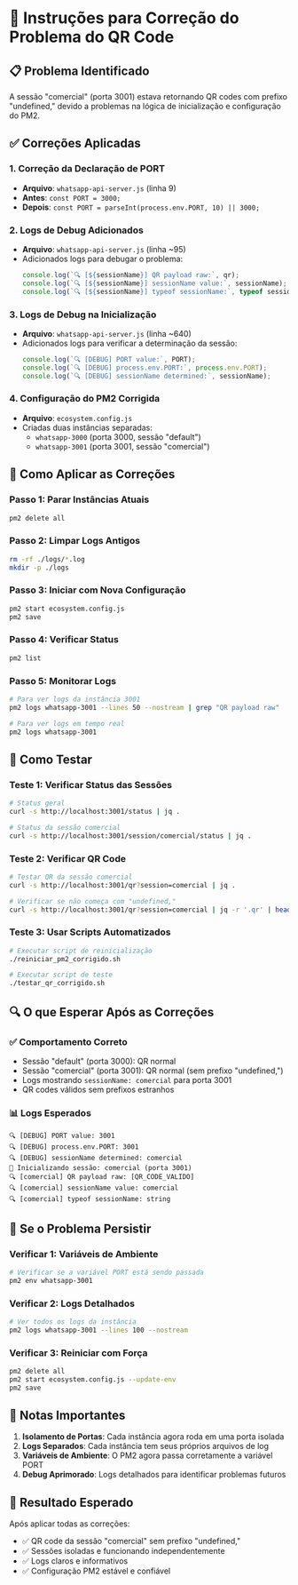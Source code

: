 # 🔧 Instruções para Correção do Problema do QR Code

## 📋 Problema Identificado
A sessão "comercial" (porta 3001) estava retornando QR codes com prefixo "undefined," devido a problemas na lógica de inicialização e configuração do PM2.

## ✅ Correções Aplicadas

### 1. **Correção da Declaração de PORT**
- **Arquivo**: `whatsapp-api-server.js` (linha 9)
- **Antes**: `const PORT = 3000;`
- **Depois**: `const PORT = parseInt(process.env.PORT, 10) || 3000;`

### 2. **Logs de Debug Adicionados**
- **Arquivo**: `whatsapp-api-server.js` (linha ~95)
- Adicionados logs para debugar o problema:
  ```javascript
  console.log(`🔍 [${sessionName}] QR payload raw:`, qr);
  console.log(`🔍 [${sessionName}] sessionName value:`, sessionName);
  console.log(`🔍 [${sessionName}] typeof sessionName:`, typeof sessionName);
  ```

### 3. **Logs de Debug na Inicialização**
- **Arquivo**: `whatsapp-api-server.js` (linha ~640)
- Adicionados logs para verificar a determinação da sessão:
  ```javascript
  console.log(`🔍 [DEBUG] PORT value:`, PORT);
  console.log(`🔍 [DEBUG] process.env.PORT:`, process.env.PORT);
  console.log(`🔍 [DEBUG] sessionName determined:`, sessionName);
  ```

### 4. **Configuração do PM2 Corrigida**
- **Arquivo**: `ecosystem.config.js`
- Criadas duas instâncias separadas:
  - `whatsapp-3000` (porta 3000, sessão "default")
  - `whatsapp-3001` (porta 3001, sessão "comercial")

## 🚀 Como Aplicar as Correções

### Passo 1: Parar Instâncias Atuais
```bash
pm2 delete all
```

### Passo 2: Limpar Logs Antigos
```bash
rm -rf ./logs/*.log
mkdir -p ./logs
```

### Passo 3: Iniciar com Nova Configuração
```bash
pm2 start ecosystem.config.js
pm2 save
```

### Passo 4: Verificar Status
```bash
pm2 list
```

### Passo 5: Monitorar Logs
```bash
# Para ver logs da instância 3001
pm2 logs whatsapp-3001 --lines 50 --nostream | grep "QR payload raw"

# Para ver logs em tempo real
pm2 logs whatsapp-3001
```

## 🧪 Como Testar

### Teste 1: Verificar Status das Sessões
```bash
# Status geral
curl -s http://localhost:3001/status | jq .

# Status da sessão comercial
curl -s http://localhost:3001/session/comercial/status | jq .
```

### Teste 2: Verificar QR Code
```bash
# Testar QR da sessão comercial
curl -s http://localhost:3001/qr?session=comercial | jq .

# Verificar se não começa com "undefined,"
curl -s http://localhost:3001/qr?session=comercial | jq -r '.qr' | head -c 20
```

### Teste 3: Usar Scripts Automatizados
```bash
# Executar script de reinicialização
./reiniciar_pm2_corrigido.sh

# Executar script de teste
./testar_qr_corrigido.sh
```

## 🔍 O que Esperar Após as Correções

### ✅ Comportamento Correto
- Sessão "default" (porta 3000): QR normal
- Sessão "comercial" (porta 3001): QR normal (sem prefixo "undefined,")
- Logs mostrando `sessionName: comercial` para porta 3001
- QR codes válidos sem prefixos estranhos

### 📊 Logs Esperados
```
🔍 [DEBUG] PORT value: 3001
🔍 [DEBUG] process.env.PORT: 3001
🔍 [DEBUG] sessionName determined: comercial
🔄 Inicializando sessão: comercial (porta 3001)
🔍 [comercial] QR payload raw: [QR_CODE_VALIDO]
🔍 [comercial] sessionName value: comercial
🔍 [comercial] typeof sessionName: string
```

## 🚨 Se o Problema Persistir

### Verificar 1: Variáveis de Ambiente
```bash
# Verificar se a variável PORT está sendo passada
pm2 env whatsapp-3001
```

### Verificar 2: Logs Detalhados
```bash
# Ver todos os logs da instância
pm2 logs whatsapp-3001 --lines 100 --nostream
```

### Verificar 3: Reiniciar com Força
```bash
pm2 delete all
pm2 start ecosystem.config.js --update-env
pm2 save
```

## 📝 Notas Importantes

1. **Isolamento de Portas**: Cada instância agora roda em uma porta isolada
2. **Logs Separados**: Cada instância tem seus próprios arquivos de log
3. **Variáveis de Ambiente**: O PM2 agora passa corretamente a variável PORT
4. **Debug Aprimorado**: Logs detalhados para identificar problemas futuros

## 🎯 Resultado Esperado

Após aplicar todas as correções:
- ✅ QR code da sessão "comercial" sem prefixo "undefined,"
- ✅ Sessões isoladas e funcionando independentemente
- ✅ Logs claros e informativos
- ✅ Configuração PM2 estável e confiável 
